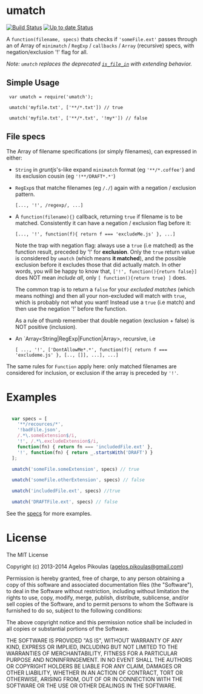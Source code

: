 # umatch

[![Build Status](https://travis-ci.org/anodynos/umatch.svg?branch=master)](https://travis-ci.org/anodynos/umatch)
[![Up to date Status](https://david-dm.org/anodynos/umatch.png)](https://david-dm.org/anodynos/umatch.png)

A `function(filename, specs)` thats checks if `'someFile.ext'` passes through an of Array of `minimatch` / `RegExp` / `callbacks` / `Array` (recursive) specs, with negation/exclusion '!' flag for all.

_Note: `umatch` replaces the deprecated [`is_file_in`](http://github.com/anodynos/is_file_in) with extending behavior._


## Simple Usage

```
 var umatch = require('umatch');

 umatch('myfile.txt', ['**/*.txt']) // true

 umatch('myfile.txt', ['**/*.txt', '!my*']) // false

```
## File specs

The Array of filename specifications (or simply filenames), can expressed in either:

  * `String` in *gruntjs*'s-like expand `minimatch` format (eg `'**/*.coffee'`) and its exclusion cousin (eg `'!**/DRAFT*.*'`)


  * `RegExp`s that matche filenames (eg `/./`) again with a negation / exclusion pattern.

    ```
    [..., '!', /regexp/, ...]
    ```


  * A `function(filename){}` callback, returning `true` if filename is to be matched. Consistently it can have a negation / exclusion flag before it:


    ```
    [..., '!', function(f){ return f === 'excludeMe.js' }, ...]
    ```

    Note the trap with negation flag: always use a `true` (i.e matched) as the function result, preceded by '!' for **exclusion**. Only the `true` return value is considered by `umatch` (which means **it matched**), and the possible exclusion before it excludes those that did actually match. In other words, you will be happy to know that, `['!', function(){return false}]` does NOT mean *include all*, only `[ function(){return true} ]` does.

    The common trap is to return a `false` for your *excluded matches* (which means nothing) and then all your non-excluded will match with `true`, which is probably not what you want! Instead use a `true` (i.e match) and then use the negation '!' before the function.

    As a rule of thumb remember that double negation (exclusion + false) is NOT positive (inclusion).


  * An `Array<String|RegExp|Function|Array>, recursive, i.e


     ```
     [ ..., '!', ['DontAllowMe*.*', function(f){ return f === 'excludeme.js' }, [.., []], ...], ...]
     ```

  The same rules for `Function` apply here: only matched filenames are considered for inclusion, or exclusion if the array is preceded by `'!'`.

# Examples

```javascript

  var specs = [
    '**/recources/*',
    '!badFile.json',
    /.*\.someExtension$/i,
    '!', /.*\.excludeExtension$/i,
    function(fn) { return fn === 'includedFile.ext' },
    '!', function(fn) { return _.startsWith('DRAFT') }
  ];

  umatch('someFile.someExtension', specs) // true

  umatch('someFile.otherExtension', specs) // false

  umatch('includedFile.ext', specs) //true

  umatch('DRAFTFile.ext', specs) // false

```

See the [specs](https://github.com/anodynos/umatch/blob/master/source/spec/umatch-spec.coffee) for more examples.

# License

The MIT License

Copyright (c) 2013-2014 Agelos Pikoulas (agelos.pikoulas@gmail.com)

Permission is hereby granted, free of charge, to any person
obtaining a copy of this software and associated documentation
files (the "Software"), to deal in the Software without
restriction, including without limitation the rights to use,
copy, modify, merge, publish, distribute, sublicense, and/or sell
copies of the Software, and to permit persons to whom the
Software is furnished to do so, subject to the following
conditions:

The above copyright notice and this permission notice shall be
included in all copies or substantial portions of the Software.

THE SOFTWARE IS PROVIDED "AS IS", WITHOUT WARRANTY OF ANY KIND,
EXPRESS OR IMPLIED, INCLUDING BUT NOT LIMITED TO THE WARRANTIES
OF MERCHANTABILITY, FITNESS FOR A PARTICULAR PURPOSE AND
NONINFRINGEMENT. IN NO EVENT SHALL THE AUTHORS OR COPYRIGHT
HOLDERS BE LIABLE FOR ANY CLAIM, DAMAGES OR OTHER LIABILITY,
WHETHER IN AN ACTION OF CONTRACT, TORT OR OTHERWISE, ARISING
FROM, OUT OF OR IN CONNECTION WITH THE SOFTWARE OR THE USE OR
OTHER DEALINGS IN THE SOFTWARE.
